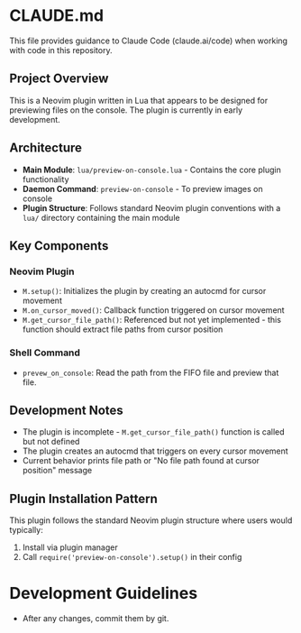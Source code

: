 # CLAUDE.md

This file provides guidance to Claude Code (claude.ai/code) when working with code in this repository.

## Project Overview

This is a Neovim plugin written in Lua that appears to be designed for previewing files on the console. The plugin is currently in early development.

## Architecture

- **Main Module**: `lua/preview-on-console.lua` - Contains the core plugin functionality
- **Daemon Command**: `preview-on-console` - To preview images on console
- **Plugin Structure**: Follows standard Neovim plugin conventions with a `lua/` directory containing the main module

## Key Components

### Neovim Plugin

- `M.setup()`: Initializes the plugin by creating an autocmd for cursor movement
- `M.on_cursor_moved()`: Callback function triggered on cursor movement
- `M.get_cursor_file_path()`: Referenced but not yet implemented - this function should extract file paths from cursor position

### Shell Command

- `prevew_on_console`: Read the path from the FIFO file and preview that file.

## Development Notes

- The plugin is incomplete - `M.get_cursor_file_path()` function is called but not defined
- The plugin creates an autocmd that triggers on every cursor movement
- Current behavior prints file path or "No file path found at cursor position" message

## Plugin Installation Pattern

This plugin follows the standard Neovim plugin structure where users would typically:
1. Install via plugin manager 
2. Call `require('preview-on-console').setup()` in their config


# Development Guidelines

- After any changes, commit them by git.
